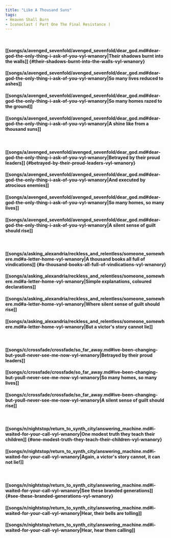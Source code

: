 ```yaml
---
title: "Like A Thousand Suns"
tags:
- Heaven Shall Burn
- Iconoclast ( Part One The Final Resistance )
---
```

&nbsp;
#### [[songs/a/avenged_sevenfold/avenged_sevenfold/dear_god.md#dear-god-the-only-thing-i-ask-of-you-vyl-wnanory|Their shadows burnt into the walls]] {#their-shadows-burnt-into-the-walls-vyl-wnanory}
#### [[songs/a/avenged_sevenfold/avenged_sevenfold/dear_god.md#dear-god-the-only-thing-i-ask-of-you-vyl-wnanory|So many lives reduced to ashes]]
#### [[songs/a/avenged_sevenfold/avenged_sevenfold/dear_god.md#dear-god-the-only-thing-i-ask-of-you-vyl-wnanory|So many homes razed to the ground]]
#### [[songs/a/avenged_sevenfold/avenged_sevenfold/dear_god.md#dear-god-the-only-thing-i-ask-of-you-vyl-wnanory|A shine like from a thousand suns]]
&nbsp;
#### [[songs/a/avenged_sevenfold/avenged_sevenfold/dear_god.md#dear-god-the-only-thing-i-ask-of-you-vyl-wnanory|Betrayed by their proud leaders]] {#betrayed-by-their-proud-leaders-vyl-wnanory}
#### [[songs/a/avenged_sevenfold/avenged_sevenfold/dear_god.md#dear-god-the-only-thing-i-ask-of-you-vyl-wnanory|And executed by atrocious enemies]]
#### [[songs/a/avenged_sevenfold/avenged_sevenfold/dear_god.md#dear-god-the-only-thing-i-ask-of-you-vyl-wnanory|So many homes, so many lives]]
#### [[songs/a/avenged_sevenfold/avenged_sevenfold/dear_god.md#dear-god-the-only-thing-i-ask-of-you-vyl-wnanory|A silent sense of guilt should rise]]
&nbsp;
#### [[songs/a/asking_alexandria/reckless_and_relentless/someone_somewhere.md#a-letter-home-vyl-wnanory|A thousand books all full of vindications]] {#a-thousand-books-all-full-of-vindications-vyl-wnanory}
#### [[songs/a/asking_alexandria/reckless_and_relentless/someone_somewhere.md#a-letter-home-vyl-wnanory|Simple explanations, coloured declarations]]
#### [[songs/a/asking_alexandria/reckless_and_relentless/someone_somewhere.md#a-letter-home-vyl-wnanory|Where silent sense of guilt should rise]]
#### [[songs/a/asking_alexandria/reckless_and_relentless/someone_somewhere.md#a-letter-home-vyl-wnanory|But a victor's story cannot lie]]
&nbsp;
#### [[songs/c/crossfade/crossfade/so_far_away.md#ive-been-changing-but-youll-never-see-me-now-vyl-wnanory|Betrayed by their proud leaders]]
#### [[songs/c/crossfade/crossfade/so_far_away.md#ive-been-changing-but-youll-never-see-me-now-vyl-wnanory|So many homes, so many lives]]
#### [[songs/c/crossfade/crossfade/so_far_away.md#ive-been-changing-but-youll-never-see-me-now-vyl-wnanory|A silent sense of guilt should rise]]
&nbsp;
#### [[songs/n/nightstop/return_to_synth_city/answering_machine.md#i-waited-for-your-call-vyl-wnanory|One modest truth they teach their children]] {#one-modest-truth-they-teach-their-children-vyl-wnanory}
#### [[songs/n/nightstop/return_to_synth_city/answering_machine.md#i-waited-for-your-call-vyl-wnanory|Again, a victor's story cannot, it can not lie!]]
&nbsp;
#### [[songs/n/nightstop/return_to_synth_city/answering_machine.md#i-waited-for-your-call-vyl-wnanory|See these branded generations]] {#see-these-branded-generations-vyl-wnanory}
#### [[songs/n/nightstop/return_to_synth_city/answering_machine.md#i-waited-for-your-call-vyl-wnanory|Hear, their bells are tolling]]
#### [[songs/n/nightstop/return_to_synth_city/answering_machine.md#i-waited-for-your-call-vyl-wnanory|Hear, hear them calling]]
